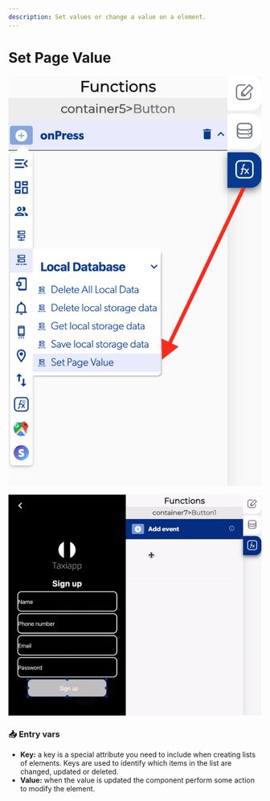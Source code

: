```yaml
---
description: Set values or change a value on a element.
---
```


# Set Page Value

![](../../../.gitbook/assets/captura-de-pantalla-2020-02-10-a-la-s-12.01.17.png)

![](../../../.gitbook/assets/ezgif.com-video-to-gif-2%20%283%29.gif)

###  <a id="entry-vars"></a>

### 📥 Entry vars <a id="entry-vars"></a>

* **Key:** a key is a special attribute you need to include when creating lists of elements. Keys are used to identify which items in the list are changed, updated or deleted.
* **Value:** when the value is updated the component perform some action to modify the element.



